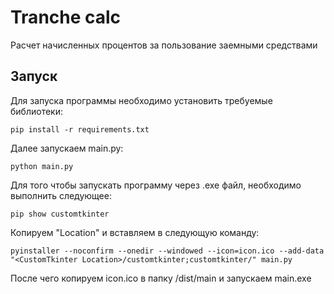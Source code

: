 # Tranche calc

Расчет начисленных процентов за пользование заемными средствами

## Запуск

Для запуска программы необходимо установить требуемые библиотеки:

```
pip install -r requirements.txt
```

Далее запускаем main.py:

```
python main.py
```

Для того чтобы запускать программу через .exe файл, необходимо выполнить следующее:

```
pip show customtkinter
```

Копируем "Location" и вставляем в следующую команду:

```
pyinstaller --noconfirm --onedir --windowed --icon=icon.ico --add-data "<CustomTkinter Location>/customtkinter;customtkinter/" main.py
```

После чего копируем icon.ico в папку /dist/main и запускаем main.exe

